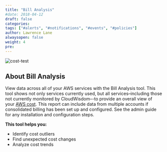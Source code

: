 ```yaml
---
title: "Bill Analysis"
#date: 2018-04-12
draft: false
categories:
tags: ["#alerts", "#notifications", "#events", "#policies"]
author: Lawrence Lane
alwaysopen: false
weight: 4
pre:
---
```

![cost-test](/images/_index/cost-test.png)

## About Bill Analysis

View data across all of your AWS services with the Bill Analysis tool. This tool shows not only services currently used, but all services–including those not currently monitored by CloudWisdom–-to provide an overall view of your [AWS cost](https://www.metricly.com/aws-cost-tool/). This report can include data from multiple accounts if consolidated billing has been set up and configured. See the admin guide for any installation and configuration steps.

**This tool helps you:**

- Identify cost outliers
- Find unexpected cost changes
- Analyze cost trends
